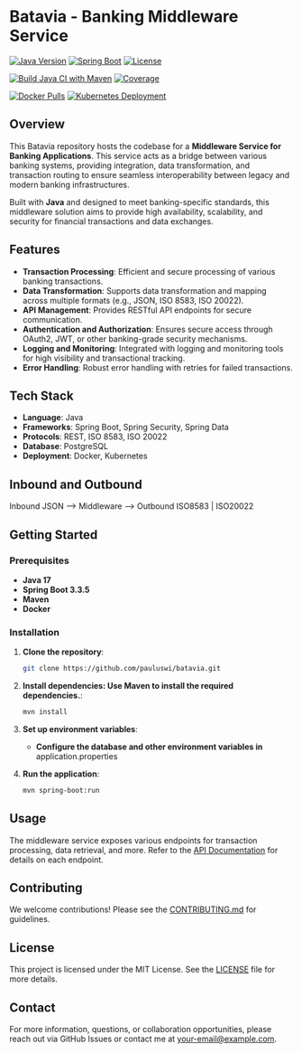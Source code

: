 # Batavia - Banking Middleware Service


[![Java Version](https://img.shields.io/badge/Java-17-blue)](https://www.oracle.com/java/)
[![Spring Boot](https://img.shields.io/badge/Spring%20Boot-3.3.5-brightgreen)](https://spring.io/projects/spring-boot)
[![License](https://img.shields.io/badge/license-MIT-green)](LICENSE)

[![Build Java CI with Maven](https://github.com/pauluswi/batavia/actions/workflows/maven.yml/badge.svg?branch=main)](https://github.com/pauluswi/batavia/actions/workflows/maven.yml)
[![Coverage](https://img.shields.io/badge/coverage-90%25-yellowgreen)](https://your-code-coverage-url)


[![Docker Pulls](https://img.shields.io/docker/pulls/pswied/batavia)](https://hub.docker.com/r/pswied/batavia)
[![Kubernetes Deployment](https://img.shields.io/badge/Kubernetes-Deployment-blue)](link-to-your-k8s-deployment-yaml)


## Overview
This Batavia repository hosts the codebase for a **Middleware Service for Banking Applications**. 
This service acts as a bridge between various banking systems, providing integration, data transformation, and transaction routing to ensure seamless interoperability between legacy and modern banking infrastructures.

Built with **Java** and designed to meet banking-specific standards, this middleware solution aims to provide high availability, scalability, and security for financial transactions and data exchanges.

## Features
- **Transaction Processing**: Efficient and secure processing of various banking transactions.
- **Data Transformation**: Supports data transformation and mapping across multiple formats (e.g., JSON, ISO 8583, ISO 20022).
- **API Management**: Provides RESTful API endpoints for secure communication.
- **Authentication and Authorization**: Ensures secure access through OAuth2, JWT, or other banking-grade security mechanisms.
- **Logging and Monitoring**: Integrated with logging and monitoring tools for high visibility and transactional tracking.
- **Error Handling**: Robust error handling with retries for failed transactions.

## Tech Stack
- **Language**: Java
- **Frameworks**: Spring Boot, Spring Security, Spring Data
- **Protocols**: REST, ISO 8583, ISO 20022
- **Database**: PostgreSQL 
- **Deployment**: Docker, Kubernetes

## Inbound and Outbound

Inbound JSON   -->   Middleware   -->   Outbound ISO8583 | ISO20022

## Getting Started

### Prerequisites
- **Java 17**
- **Spring Boot 3.3.5**
- **Maven**
- **Docker**

### Installation

1. **Clone the repository**:
   ```bash
   git clone https://github.com/pauluswi/batavia.git
   ```
2. **Install dependencies: Use Maven to install the required dependencies.**:
   ```bash
   mvn install
   ```
3. **Set up environment variables**:
   - **Configure the database and other environment variables in** application.properties
     
4. **Run the application**:
   ```bash
   mvn spring-boot:run
   ```


## Usage
The middleware service exposes various endpoints for transaction processing, data retrieval, and more. Refer to the [API Documentation](./docs/api-documentation.md) for details on each endpoint.

## Contributing
We welcome contributions! Please see the [CONTRIBUTING.md](./CONTRIBUTING.md) for guidelines.

## License
This project is licensed under the MIT License. See the [LICENSE](./LICENSE) file for more details.

## Contact
For more information, questions, or collaboration opportunities, please reach out via GitHub Issues or contact me at [your-email@example.com](mailto:your-email@example.com).

